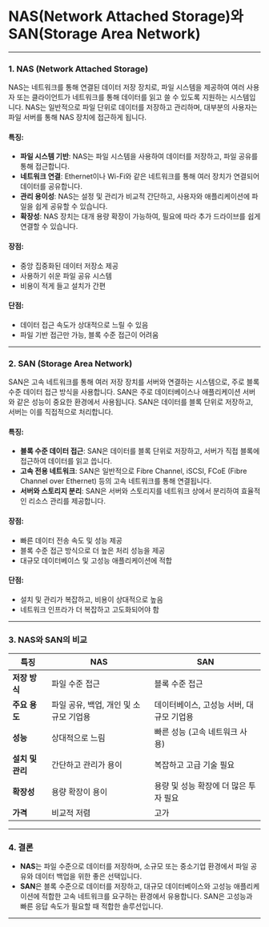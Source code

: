 # NAS(Network Attached Storage)와 SAN(Storage Area Network)

---

### 1. NAS (Network Attached Storage)
NAS는 네트워크를 통해 연결된 데이터 저장 장치로, 파일 시스템을 제공하여 여러 사용자 또는 클라이언트가 네트워크를 통해 데이터를 읽고 쓸 수 있도록 지원하는 시스템입니다. NAS는 일반적으로 파일 단위로 데이터를 저장하고 관리하며, 대부분의 사용자는 파일 서버를 통해 NAS 장치에 접근하게 됩니다.

#### 특징:
- **파일 시스템 기반**: NAS는 파일 시스템을 사용하여 데이터를 저장하고, 파일 공유를 통해 접근합니다.
- **네트워크 연결**: Ethernet이나 Wi-Fi와 같은 네트워크를 통해 여러 장치가 연결되어 데이터를 공유합니다.
- **관리 용이성**: NAS는 설정 및 관리가 비교적 간단하고, 사용자와 애플리케이션에 파일을 쉽게 공유할 수 있습니다.
- **확장성**: NAS 장치는 대개 용량 확장이 가능하여, 필요에 따라 추가 드라이브를 쉽게 연결할 수 있습니다.

#### 장점:
- 중앙 집중화된 데이터 저장소 제공
- 사용하기 쉬운 파일 공유 시스템
- 비용이 적게 들고 설치가 간편

#### 단점:
- 데이터 접근 속도가 상대적으로 느릴 수 있음
- 파일 기반 접근만 가능, 블록 수준 접근이 어려움

---

### 2. SAN (Storage Area Network)
SAN은 고속 네트워크를 통해 여러 저장 장치를 서버와 연결하는 시스템으로, 주로 블록 수준 데이터 접근 방식을 사용합니다. SAN은 주로 데이터베이스나 애플리케이션 서버와 같은 성능이 중요한 환경에서 사용됩니다. SAN은 데이터를 블록 단위로 저장하고, 서버는 이를 직접적으로 처리합니다.

#### 특징:
- **블록 수준 데이터 접근**: SAN은 데이터를 블록 단위로 저장하고, 서버가 직접 블록에 접근하여 데이터를 읽고 씁니다.
- **고속 전용 네트워크**: SAN은 일반적으로 Fibre Channel, iSCSI, FCoE (Fibre Channel over Ethernet) 등의 고속 네트워크를 통해 연결됩니다.
- **서버와 스토리지 분리**: SAN은 서버와 스토리지를 네트워크 상에서 분리하여 효율적인 리소스 관리를 제공합니다.

#### 장점:
- 빠른 데이터 전송 속도 및 성능 제공
- 블록 수준 접근 방식으로 더 높은 처리 성능을 제공
- 대규모 데이터베이스 및 고성능 애플리케이션에 적합

#### 단점:
- 설치 및 관리가 복잡하고, 비용이 상대적으로 높음
- 네트워크 인프라가 더 복잡하고 고도화되어야 함

---

### 3. NAS와 SAN의 비교

| **특징**            | **NAS**                                       | **SAN**                                        |
|---------------------|-----------------------------------------------|-----------------------------------------------|
| **저장 방식**        | 파일 수준 접근                                 | 블록 수준 접근                                 |
| **주요 용도**        | 파일 공유, 백업, 개인 및 소규모 기업용       | 데이터베이스, 고성능 서버, 대규모 기업용     |
| **성능**             | 상대적으로 느림                                | 빠른 성능 (고속 네트워크 사용)                 |
| **설치 및 관리**     | 간단하고 관리가 용이                          | 복잡하고 고급 기술 필요                       |
| **확장성**           | 용량 확장이 용이                              | 용량 및 성능 확장에 더 많은 투자 필요        |
| **가격**             | 비교적 저렴                                   | 고가                                         |

---

### 4. 결론
- **NAS**는 파일 수준으로 데이터를 저장하며, 소규모 또는 중소기업 환경에서 파일 공유와 데이터 백업을 위한 좋은 선택입니다.
- **SAN**은 블록 수준으로 데이터를 저장하고, 대규모 데이터베이스와 고성능 애플리케이션에 적합한 고속 네트워크를 요구하는 환경에서 유용합니다. SAN은 고성능과 빠른 응답 속도가 필요할 때 적합한 솔루션입니다.

---
